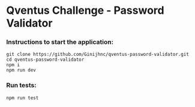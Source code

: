 # Qventus Challenge - Password Validator

### Instructions to start the application:

```
git clone https://github.com/Ginijhnc/qventus-password-validator.git
cd qventus-password-validator
npm i
npm run dev
```

### Run tests:

```
npm run test
```


